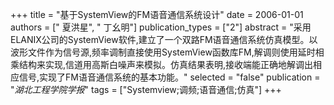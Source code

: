 +++
title = "基于SystemView的FM语音通信系统设计"
date = 2006-01-01
authors = [" 夏洪星", " 丁幺明"]
publication_types = ["2"]
abstract = "采用ELANIX公司的SystemView软件,建立了一个双路FM语音通信系统仿真模型。以波形文件作为信号源,频率调制直接使用SystemView函数库FM,解调则使用延时相乘结构来实现,信道用高斯白噪声来模拟。仿真结果表明,接收端能正确地解调出相应信号,实现了FM语音通信系统的基本功能。"
selected = "false"
publication = "*湖北工程学院学报*"
tags = ["Systemview;调频;语音通信;仿真"]
+++

